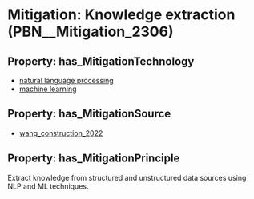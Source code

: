 # Mitigation: __Knowledge extraction__ (PBN__Mitigation_2306)

## Property: has_MitigationTechnology

* [natural language processing](../Technology/PBN__Technology_4398)
* [machine learning](../Technology/PBN__Technology_3004)

## Property: has_MitigationSource

* [wang_construction_2022](../Article/PBN__Article_28)

## Property: has_MitigationPrinciple

Extract knowledge from structured and unstructured data sources using NLP and ML techniques.

